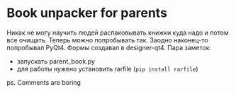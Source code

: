 # Book unpacker for parents
Никак не могу научить людей распаковывать книжки куда надо и потом все очищать. 
Теперь можно попробывать так. Заодно наконец-то попробывал PyQt4.
Формы создавал в designer-qt4. Пара заметок:
* запускать parent_book.py
* для работы нужено установить rarfile (`pip install rarfile`)

ps. Comments are boring
